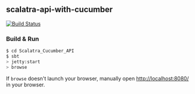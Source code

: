 ## scalatra-api-with-cucumber

[![Build Status](https://travis-ci.org/MideO/scalatra-api-with-cucumber.svg?branch=master)](https://travis-ci.org/MideO/scalatra-api-with-cucumber)

### Build & Run 

```sh
$ cd Scalatra_Cucumber_API
$ sbt
> jetty:start
> browse
```

If `browse` doesn't launch your browser, manually open [http://localhost:8080/](http://localhost:8080/) in your browser.


